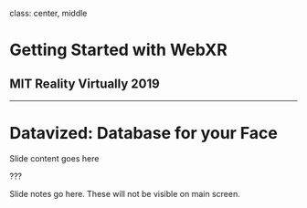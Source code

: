 class: center, middle

# Getting Started with WebXR
## MIT Reality Virtually 2019

---

# Datavized: Database for your Face

Slide content goes here

???

Slide notes go here. These will not be visible on main screen.
